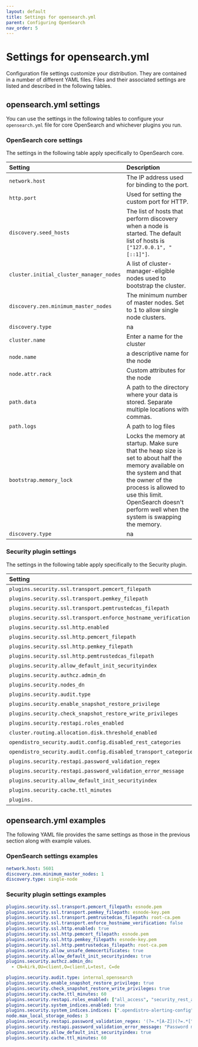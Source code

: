 ```yaml
---
layout: default
title: Settings for opensearch.yml
parent: Configuring OpenSearch
nav_order: 5
---
```


# Settings for opensearch.yml

Configuration file settings customize your distribution. They are contained in a number of different YAML files. Files and their associated settings are listed and described in the following tables.

## opensearch.yml settings

You can use the settings in the following tables to configure your `opensearch.yml` file for core OpenSearch and whichever plugins you run.

### OpenSearch core settings

The settings in the following table apply specifically to OpenSearch core.

| Setting | Description |
| :--- | :--- |
| `network.host` | The IP address used for binding to the port. |
| `http.port` | Used for setting the custom port for HTTP. |
| `discovery.seed_hosts` | The list of hosts that perform discovery when a node is started. The default list of hosts is `["127.0.0.1", "[::1]"]`.
| `cluster.initial_cluster_manager_nodes` | A list of cluster-manager-eligible nodes used to bootstrap the cluster. |
| `discovery.zen.minimum_master_nodes` | The minimum number of master nodes. Set to 1 to allow single node clusters. |
| `discovery.type` | na |
| `cluster.name` | Enter a name for the cluster |
| `node.name` | a descriptive name for the node |
| `node.attr.rack` | Custom attributes for the node |
| `path.data` | A path to the directory where your data is stored. Separate multiple locations with commas. |
| `path.logs` | A path to log files |
| `bootstrap.memory_lock` | Locks the memory at startup. Make sure that the heap size is set to about half the memory available on the system and that the owner of the process is allowed to use this limit. OpenSearch doesn't perform well when the system is swapping the memory. |
| `discovery.type` | na |



### Security plugin settings

The settings in the following table apply specifically to the Security plugin.

| Setting | Description |
| :--- | :--- |
| `plugins.security.ssl.transport.pemcert_filepath` | na|
| `plugins.security.ssl.transport.pemkey_filepath` | na |
| `plugins.security.ssl.transport.pemtrustedcas_filepath` | na |
| `plugins.security.ssl.transport.enforce_hostname_verification` | na |
| `plugins.security.ssl.http.enabled` | na |
| `plugins.security.ssl.http.pemcert_filepath` | na |
| `plugins.security.ssl.http.pemkey_filepath` | na |
| `plugins.security.ssl.http.pemtrustedcas_filepath` | na |
| `plugins.security.allow_default_init_securityindex` | na |
| `plugins.security.authcz.admin_dn` | na |
| `plugins.security.nodes_dn` | na |
| `plugins.security.audit.type` | na |
| `plugins.security.enable_snapshot_restore_privilege` | na |
| `plugins.security.check_snapshot_restore_write_privileges` | na |
| `plugins.security.restapi.roles_enabled` | na |
| `cluster.routing.allocation.disk.threshold_enabled` | na |
| `opendistro_security.audit.config.disabled_rest_categories` | na |
| `opendistro_security.audit.config.disabled_transport_categories` | na |
| `plugins.security.restapi.password_validation_regex` | na |
| `plugins.security.restapi.password_validation_error_message` | na |
| `plugins.security.allow_default_init_securityindex` | na |
| `plugins.security.cache.ttl_minutes` | na |
| `plugins.` | na |


## opensearch.yml examples

The following YAML file provides the same settings as those in the previous section along with example values.

### OpenSearch settings examples

```yml
network.host: 5601
discovery.zen.minimum_master_nodes: 1
discovery.type: single-node

```

### Security plugin settings examples

```yml
plugins.security.ssl.transport.pemcert_filepath: esnode.pem
plugins.security.ssl.transport.pemkey_filepath: esnode-key.pem
plugins.security.ssl.transport.pemtrustedcas_filepath: root-ca.pem
plugins.security.ssl.transport.enforce_hostname_verification: false
plugins.security.ssl.http.enabled: true
plugins.security.ssl.http.pemcert_filepath: esnode.pem
plugins.security.ssl.http.pemkey_filepath: esnode-key.pem
plugins.security.ssl.http.pemtrustedcas_filepath: root-ca.pem
plugins.security.allow_unsafe_democertificates: true
plugins.security.allow_default_init_securityindex: true
plugins.security.authcz.admin_dn:
  - CN=kirk,OU=client,O=client,L=test, C=de

plugins.security.audit.type: internal_opensearch
plugins.security.enable_snapshot_restore_privilege: true
plugins.security.check_snapshot_restore_write_privileges: true
plugins.security.cache.ttl_minutes: 60
plugins.security.restapi.roles_enabled: ["all_access", "security_rest_api_access"]
plugins.security.system_indices.enabled: true
plugins.security.system_indices.indices: [".opendistro-alerting-config", ".opendistro-alerting-alert*", ".opendistro-anomaly-results*", ".opendistro-anomaly-detector*", ".opendistro-anomaly-checkpoints", ".opendistro-anomaly-detection-state", ".opendistro-reports-*", ".opendistro-notifications-*", ".opendistro-notebooks", ".opendistro-asynchronous-search-response*"]
node.max_local_storage_nodes: 3
plugins.security.restapi.password_validation_regex: '(?=.*[A-Z])(?=.*[^a-zA-Z\d])(?=.*[0-9])(?=.*[a-z]).{8,}'
plugins.security.restapi.password_validation_error_message: "Password must be minimum 8 characters long and must contain at least one uppercase letter, one lowercase letter, one digit, and one special character."
plugins.security.allow_default_init_securityindex: true
plugins.security.cache.ttl_minutes: 60

```

